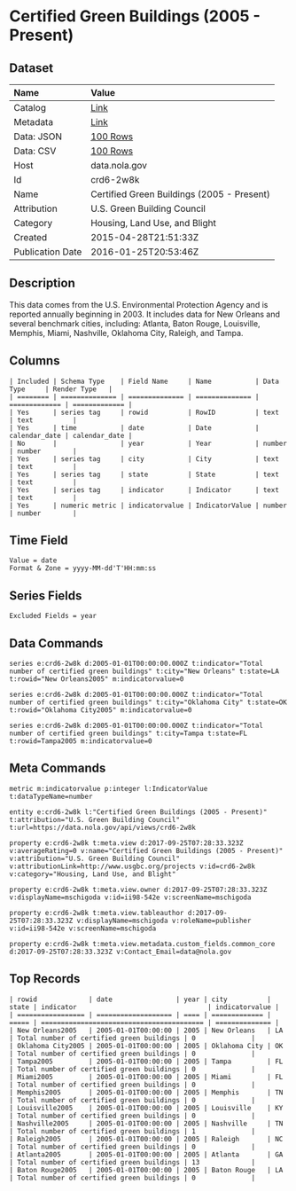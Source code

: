 # Certified Green Buildings (2005 - Present)

## Dataset

| Name | Value |
| :--- | :---- |
| Catalog | [Link](https://catalog.data.gov/dataset/certified-green-buildings-2005-present) |
| Metadata | [Link](https://data.nola.gov/api/views/crd6-2w8k) |
| Data: JSON | [100 Rows](https://data.nola.gov/api/views/crd6-2w8k/rows.json?max_rows=100) |
| Data: CSV | [100 Rows](https://data.nola.gov/api/views/crd6-2w8k/rows.csv?max_rows=100) |
| Host | data.nola.gov |
| Id | crd6-2w8k |
| Name | Certified Green Buildings (2005 - Present) |
| Attribution | U.S. Green Building Council |
| Category | Housing, Land Use, and Blight |
| Created | 2015-04-28T21:51:33Z |
| Publication Date | 2016-01-25T20:53:46Z |

## Description

This data comes from the U.S. Environmental Protection Agency and is reported annually beginning in 2003. It includes data for New Orleans and several benchmark cities, including: Atlanta, Baton Rouge, Louisville, Memphis, Miami, Nashville, Oklahoma City, Raleigh, and Tampa.

## Columns

```ls
| Included | Schema Type    | Field Name     | Name           | Data Type     | Render Type   |
| ======== | ============== | ============== | ============== | ============= | ============= |
| Yes      | series tag     | rowid          | RowID          | text          | text          |
| Yes      | time           | date           | Date           | calendar_date | calendar_date |
| No       |                | year           | Year           | number        | number        |
| Yes      | series tag     | city           | City           | text          | text          |
| Yes      | series tag     | state          | State          | text          | text          |
| Yes      | series tag     | indicator      | Indicator      | text          | text          |
| Yes      | numeric metric | indicatorvalue | IndicatorValue | number        | number        |
```

## Time Field

```ls
Value = date
Format & Zone = yyyy-MM-dd'T'HH:mm:ss
```

## Series Fields

```ls
Excluded Fields = year
```

## Data Commands

```ls
series e:crd6-2w8k d:2005-01-01T00:00:00.000Z t:indicator="Total number of certified green buildings" t:city="New Orleans" t:state=LA t:rowid="New Orleans2005" m:indicatorvalue=0

series e:crd6-2w8k d:2005-01-01T00:00:00.000Z t:indicator="Total number of certified green buildings" t:city="Oklahoma City" t:state=OK t:rowid="Oklahoma City2005" m:indicatorvalue=0

series e:crd6-2w8k d:2005-01-01T00:00:00.000Z t:indicator="Total number of certified green buildings" t:city=Tampa t:state=FL t:rowid=Tampa2005 m:indicatorvalue=0
```

## Meta Commands

```ls
metric m:indicatorvalue p:integer l:IndicatorValue t:dataTypeName=number

entity e:crd6-2w8k l:"Certified Green Buildings (2005 - Present)" t:attribution="U.S. Green Building Council" t:url=https://data.nola.gov/api/views/crd6-2w8k

property e:crd6-2w8k t:meta.view d:2017-09-25T07:28:33.323Z v:averageRating=0 v:name="Certified Green Buildings (2005 - Present)" v:attribution="U.S. Green Building Council" v:attributionLink=http://www.usgbc.org/projects v:id=crd6-2w8k v:category="Housing, Land Use, and Blight"

property e:crd6-2w8k t:meta.view.owner d:2017-09-25T07:28:33.323Z v:displayName=mschigoda v:id=ii98-542e v:screenName=mschigoda

property e:crd6-2w8k t:meta.view.tableauthor d:2017-09-25T07:28:33.323Z v:displayName=mschigoda v:roleName=publisher v:id=ii98-542e v:screenName=mschigoda

property e:crd6-2w8k t:meta.view.metadata.custom_fields.common_core d:2017-09-25T07:28:33.323Z v:Contact_Email=data@nola.gov
```

## Top Records

```ls
| rowid             | date                | year | city          | state | indicator                                 | indicatorvalue | 
| ================= | =================== | ==== | ============= | ===== | ========================================= | ============== | 
| New Orleans2005   | 2005-01-01T00:00:00 | 2005 | New Orleans   | LA    | Total number of certified green buildings | 0              | 
| Oklahoma City2005 | 2005-01-01T00:00:00 | 2005 | Oklahoma City | OK    | Total number of certified green buildings | 0              | 
| Tampa2005         | 2005-01-01T00:00:00 | 2005 | Tampa         | FL    | Total number of certified green buildings | 0              | 
| Miami2005         | 2005-01-01T00:00:00 | 2005 | Miami         | FL    | Total number of certified green buildings | 0              | 
| Memphis2005       | 2005-01-01T00:00:00 | 2005 | Memphis       | TN    | Total number of certified green buildings | 0              | 
| Louisville2005    | 2005-01-01T00:00:00 | 2005 | Louisville    | KY    | Total number of certified green buildings | 0              | 
| Nashville2005     | 2005-01-01T00:00:00 | 2005 | Nashville     | TN    | Total number of certified green buildings | 1              | 
| Raleigh2005       | 2005-01-01T00:00:00 | 2005 | Raleigh       | NC    | Total number of certified green buildings | 0              | 
| Atlanta2005       | 2005-01-01T00:00:00 | 2005 | Atlanta       | GA    | Total number of certified green buildings | 13             | 
| Baton Rouge2005   | 2005-01-01T00:00:00 | 2005 | Baton Rouge   | LA    | Total number of certified green buildings | 0              | 
```